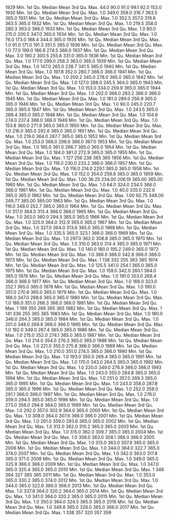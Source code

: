 1929
   Min. 1st Qu.  Median    Mean 3rd Qu.    Max. 
   44.0    90.0    91.0    99.1    92.0   153.0 
1930
   Min. 1st Qu.  Median    Mean 3rd Qu.    Max. 
    1.0   349.0   359.0   316.7   363.5   365.0 
1931
   Min. 1st Qu.  Median    Mean 3rd Qu.    Max. 
    1.0   352.5   357.0   319.8   363.5   365.0 
1932
   Min. 1st Qu.  Median    Mean 3rd Qu.    Max. 
    1.0   219.5   358.0   280.3   363.0   366.0 
1933
   Min. 1st Qu.  Median    Mean 3rd Qu.    Max. 
    1.0    80.0   215.0   200.5   347.0   365.0 
1934
   Min. 1st Qu.  Median    Mean 3rd Qu.    Max. 
    1.0    76.0   173.0   188.4   344.0   365.0 
1935
   Min. 1st Qu.  Median    Mean 3rd Qu.    Max. 
    1.0    91.0   171.0   191.3   351.5   365.0 
1936
   Min. 1st Qu.  Median    Mean 3rd Qu.    Max. 
    1.0    77.0   199.0   186.8   274.5   366.0 
1937
   Min. 1st Qu.  Median    Mean 3rd Qu.    Max. 
    3.0   190.2   300.5   255.8   331.0   365.0 
1938
   Min. 1st Qu.  Median    Mean 3rd Qu.    Max. 
    1.0   177.0   299.0   258.3   363.0   365.0 
1939
   Min. 1st Qu.  Median    Mean 3rd Qu.    Max. 
    1.0   147.0   265.0   238.7   341.5   365.0 
1940
   Min. 1st Qu.  Median    Mean 3rd Qu.    Max. 
    1.0   197.8   352.0   280.7   366.0   366.0 
1941
   Min. 1st Qu.  Median    Mean 3rd Qu.    Max. 
    1.0   200.2   345.0   278.0   365.0   365.0 
1942
   Min. 1st Qu.  Median    Mean 3rd Qu.    Max. 
    1.0   127.0   288.0   245.5   364.0   365.0 
1943
   Min. 1st Qu.  Median    Mean 3rd Qu.    Max. 
    1.0   153.0   334.0   259.9   365.0   365.0 
1944
   Min. 1st Qu.  Median    Mean 3rd Qu.    Max. 
    1.0   202.0   366.0   283.2   366.0   366.0 
1945
   Min. 1st Qu.  Median    Mean 3rd Qu.    Max. 
    1.0   181.0   289.0   256.9   365.0   365.0 
1946
   Min. 1st Qu.  Median    Mean 3rd Qu.    Max. 
    1.0    90.0   245.0   220.7   365.0   365.0 
1947
   Min. 1st Qu.  Median    Mean 3rd Qu.    Max. 
    1.0   243.5   365.0   289.4   365.0   365.0 
1948
   Min. 1st Qu.  Median    Mean 3rd Qu.    Max. 
    1.0   104.8   274.0   237.4   366.0   366.0 
1949
   Min. 1st Qu.  Median    Mean 3rd Qu.    Max. 
    1.0   153.8   360.0   271.9   365.0   365.0 
1950
   Min. 1st Qu.  Median    Mean 3rd Qu.    Max. 
    1.0   216.0   365.0   292.6   365.0   365.0 
1951
   Min. 1st Qu.  Median    Mean 3rd Qu.    Max. 
    1.0   219.0   364.0   287.7   365.0   365.0 
1952
   Min. 1st Qu.  Median    Mean 3rd Qu.    Max. 
    1.0   253.0   366.0   298.6   366.0   367.0 
1953
   Min. 1st Qu.  Median    Mean 3rd Qu.    Max. 
    1.0   165.0   361.0   266.7   365.0   365.0 
1954
   Min. 1st Qu.  Median    Mean 3rd Qu.    Max. 
    1.0   184.0   361.0   272.9   365.0   365.0 
1955
   Min. 1st Qu.  Median    Mean 3rd Qu.    Max. 
      1     127     256     238     365     365 
1956
   Min. 1st Qu.  Median    Mean 3rd Qu.    Max. 
    1.0   118.0   230.0   233.2   366.0   366.0 
1957
   Min. 1st Qu.  Median    Mean 3rd Qu.    Max. 
    1.0   116.0   214.0   229.1   365.0   365.0 
1958
   Min. 1st Qu.  Median    Mean 3rd Qu.    Max. 
    1.0   152.0   354.0   259.8   365.0   365.0 
1959
   Min. 1st Qu.  Median    Mean 3rd Qu.    Max. 
   1.00   36.25  234.00  206.19  365.00  365.00 
1960
   Min. 1st Qu.  Median    Mean 3rd Qu.    Max. 
    1.0    64.0   324.0   234.5   366.0   366.0 
1961
   Min. 1st Qu.  Median    Mean 3rd Qu.    Max. 
    1.0    40.0   335.0   232.6   365.0   365.0 
1962
   Min. 1st Qu.  Median    Mean 3rd Qu.    Max. 
   1.00   92.75  348.00  249.77  365.00  365.00 
1963
   Min. 1st Qu.  Median    Mean 3rd Qu.    Max. 
    1.0   116.0   348.0   252.7   365.0   365.0 
1964
   Min. 1st Qu.  Median    Mean 3rd Qu.    Max. 
    1.0   317.0   364.0   313.4   366.0   366.0 
1965
   Min. 1st Qu.  Median    Mean 3rd Qu.    Max. 
    1.0   263.0   360.0   294.5   365.0   365.0 
1966
   Min. 1st Qu.  Median    Mean 3rd Qu.    Max. 
    1.0   325.0   364.0   312.9   365.0   365.0 
1967
   Min. 1st Qu.  Median    Mean 3rd Qu.    Max. 
    1.0   327.0   364.0   313.6   365.0   365.0 
1968
   Min. 1st Qu.  Median    Mean 3rd Qu.    Max. 
    1.0   335.5   365.0   323.1   366.0   366.0 
1969
   Min. 1st Qu.  Median    Mean 3rd Qu.    Max. 
    1.0   297.0   362.0   308.8   365.0   365.0 
1970
   Min. 1st Qu.  Median    Mean 3rd Qu.    Max. 
    1.0   310.0   363.0   314.4   365.0   365.0 
1971
   Min. 1st Qu.  Median    Mean 3rd Qu.    Max. 
    1.0   140.0   180.0   195.2   249.0   365.0 
1972
   Min. 1st Qu.  Median    Mean 3rd Qu.    Max. 
    1.0   366.0   366.0   342.8   366.0   366.0 
1973
   Min. 1st Qu.  Median    Mean 3rd Qu.    Max. 
      1     138     332     255     363     365 
1974
   Min. 1st Qu.  Median    Mean 3rd Qu.    Max. 
    1.0   125.5   341.0   254.1   365.0   365.0 
1975
   Min. 1st Qu.  Median    Mean 3rd Qu.    Max. 
    1.0   159.0   342.0   260.1   364.0   365.0 
1976
   Min. 1st Qu.  Median    Mean 3rd Qu.    Max. 
    1.0   191.0   353.0   269.4   366.0   366.0 
1977
   Min. 1st Qu.  Median    Mean 3rd Qu.    Max. 
    1.0   168.0   323.0   252.1   365.0   365.0 
1978
   Min. 1st Qu.  Median    Mean 3rd Qu.    Max. 
    1.0   190.0   351.0   270.6   365.0   365.0 
1979
   Min. 1st Qu.  Median    Mean 3rd Qu.    Max. 
    1.0   188.0   347.0   268.6   365.0   365.0 
1980
   Min. 1st Qu.  Median    Mean 3rd Qu.    Max. 
    1.0   186.0   351.0   266.3   366.0   366.0 
1981
   Min. 1st Qu.  Median    Mean 3rd Qu.    Max. 
      1     199     350     269     365     365 
1982
   Min. 1st Qu.  Median    Mean 3rd Qu.    Max. 
      1     141     336     255     365     365 
1983
   Min. 1st Qu.  Median    Mean 3rd Qu.    Max. 
    1.0   180.0   346.0   264.3   365.0   365.0 
1984
   Min. 1st Qu.  Median    Mean 3rd Qu.    Max. 
    1.0   201.0   348.0   269.8   366.0   366.0 
1985
   Min. 1st Qu.  Median    Mean 3rd Qu.    Max. 
    1.0   192.0   349.0   267.4   365.0   365.0 
1986
   Min. 1st Qu.  Median    Mean 3rd Qu.    Max. 
    1.0   215.0   352.0   274.1   365.0   365.0 
1987
   Min. 1st Qu.  Median    Mean 3rd Qu.    Max. 
    1.0   214.0   354.0   276.3   365.0   365.0 
1988
   Min. 1st Qu.  Median    Mean 3rd Qu.    Max. 
    1.0   221.0   355.0   275.8   366.0   366.0 
1989
   Min. 1st Qu.  Median    Mean 3rd Qu.    Max. 
    1.0   210.0   351.0   274.5   365.0   366.0 
1990
   Min. 1st Qu.  Median    Mean 3rd Qu.    Max. 
    1.0   193.0   350.0   269.4   365.0   365.0 
1991
   Min. 1st Qu.  Median    Mean 3rd Qu.    Max. 
    1.0   170.0   343.0   264.5   365.0   365.0 
1992
   Min. 1st Qu.  Median    Mean 3rd Qu.    Max. 
    1.0   220.0   349.0   276.9   366.0   366.0 
1993
   Min. 1st Qu.  Median    Mean 3rd Qu.    Max. 
    1.0   243.0   355.0   284.8   365.0   365.0 
1994
   Min. 1st Qu.  Median    Mean 3rd Qu.    Max. 
    1.0   251.0   357.0   289.3   365.0   365.0 
1995
   Min. 1st Qu.  Median    Mean 3rd Qu.    Max. 
    1.0   243.0   358.0   287.8   365.0   365.0 
1996
   Min. 1st Qu.  Median    Mean 3rd Qu.    Max. 
    1.0   252.0   358.0   291.1   366.0   366.0 
1997
   Min. 1st Qu.  Median    Mean 3rd Qu.    Max. 
    1.0   276.0   359.0   294.5   365.0   365.0 
1998
   Min. 1st Qu.  Median    Mean 3rd Qu.    Max. 
    1.0   273.0   356.0   294.6   364.0   365.0 
1999
   Min. 1st Qu.  Median    Mean 3rd Qu.    Max. 
    1.0   292.0   357.0   302.9   364.0   365.0 
2000
   Min. 1st Qu.  Median    Mean 3rd Qu.    Max. 
    1.0   308.0   364.0   307.6   366.0   366.0 
2001
   Min. 1st Qu.  Median    Mean 3rd Qu.    Max. 
    1.0   261.0   359.0   293.6   365.0   365.0 
2002
   Min. 1st Qu.  Median    Mean 3rd Qu.    Max. 
    1.0   312.0   362.0   310.2   365.0   365.0 
2003
   Min. 1st Qu.  Median    Mean 3rd Qu.    Max. 
    1.0   315.0   362.0   309.7   365.0   365.0 
2004
   Min. 1st Qu.  Median    Mean 3rd Qu.    Max. 
    1.0   306.0   363.0   308.1   366.0   366.0 
2005
   Min. 1st Qu.  Median    Mean 3rd Qu.    Max. 
    1.0   313.0   363.0   307.6   365.0   365.0 
2006
   Min. 1st Qu.  Median    Mean 3rd Qu.    Max. 
    1.0   344.0   364.0   322.7   365.0   374.0 
2007
   Min. 1st Qu.  Median    Mean 3rd Qu.    Max. 
    1.0   342.0   363.0   317.8   365.0   371.0 
2008
   Min. 1st Qu.  Median    Mean 3rd Qu.    Max. 
    1.0   349.0   365.0   325.9   366.0   366.0 
2009
   Min. 1st Qu.  Median    Mean 3rd Qu.    Max. 
    1.0   347.0   365.0   325.4   365.0   365.0 
2010
   Min. 1st Qu.  Median    Mean 3rd Qu.    Max. 
      1     348     364     327     365     365 
2011
   Min. 1st Qu.  Median    Mean 3rd Qu.    Max. 
    1.0   353.0   365.0   330.2   365.0   374.0 
2012
   Min. 1st Qu.  Median    Mean 3rd Qu.    Max. 
    1.0   344.0   365.0   322.6   366.0   366.0 
2013
   Min. 1st Qu.  Median    Mean 3rd Qu.    Max. 
    1.0   337.8   364.0   320.2   364.0   365.0 
2014
   Min. 1st Qu.  Median    Mean 3rd Qu.    Max. 
    1.0   341.0   364.0   320.2   365.0   365.0 
2015
   Min. 1st Qu.  Median    Mean 3rd Qu.    Max. 
    1.0   350.0   364.0   324.5   365.0   365.0 
2016
   Min. 1st Qu.  Median    Mean 3rd Qu.    Max. 
    1.0   349.8   365.0   326.0   365.0   366.0 
2017
   Min. 1st Qu.  Median    Mean 3rd Qu.    Max. 
      1     338     357     320     357     359 
